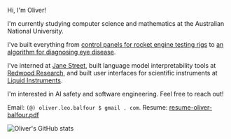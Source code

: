 Hi, I'm Oliver!

I'm currently studying computer science and mathematics at the Australian National University.

I've built everything from [control panels for rocket engine testing rigs](https://github.com/ANU-Rocketry/control-panel) to [an algorithm for diagnosing eye disease](https://github.com/OliverBalfour/DiabeticRetinopathy).

I've interned at [Jane Street](https://www.janestreet.com/), built language model interpretability tools at [Redwood Research](https://www.redwoodresearch.org/), and built user interfaces for scientific instruments at [Liquid Instruments](https://www.liquidinstruments.com/).

I'm interested in AI safety and software engineering. Feel free to reach out!

Email: `(@) oliver.leo.balfour $ gmail . com`. Resume: [resume-oliver-balfour.pdf](https://oliverbalfour.github.io/Resume/resume-oliver-balfour.pdf)

![Oliver's GitHub stats](https://github-readme-stats.vercel.app/api?username=OliverBalfour&count_private=true&show_icons=true&theme=github_dark&hide_border=true&hide_rank=true)
